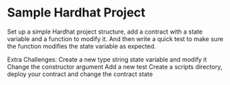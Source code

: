 # Sample Hardhat Project

Set up a simple Hardhat project structure, add a contract with a state variable
and a function to modify it. And then write a quick test to make sure the
function modifies the state variable as expected.

Extra Challenges: Create a new type string state variable and modify it Change
the constructor argument Add a new test Create a scripts directory, deploy your
contract and change the contract state
